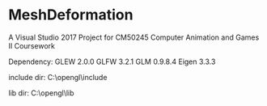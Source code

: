 # MeshDeformation
A Visual Studio 2017 Project for CM50245 Computer Animation and Games II Coursework

Dependency:
GLEW 2.0.0
GLFW 3.2.1
GLM 0.9.8.4
Eigen 3.3.3

include dir:
C:\opengl\include

lib dir:
C:\opengl\lib
